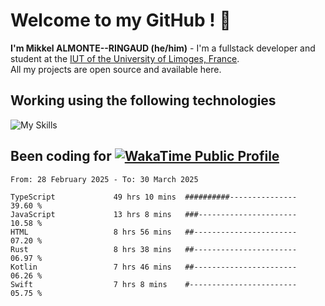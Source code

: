# Welcome to my GitHub ! 🌃

**I'm Mikkel ALMONTE--RINGAUD (he/him)** - I'm a fullstack developer and student at the [IUT of the University of Limoges, France](https://iut.unilim.fr). \
All my projects are open source and available here.

## Working using the following technologies

![My Skills](https://skillicons.dev/icons?i=solidjs,pnpm,nodejs,ts,js,vercel,netlify,html,css,rust,astro,git,vue,md,electron,figma,github,bash,bun,cloudflare,py,tailwind,nginx,npm,tauri,vite,zig,yarn,windicss,dart,flutter,kotlin&theme=dark)

## Been coding for [![WakaTime Public Profile](https://wakatime.com/badge/user/0839e595-e07a-435c-8d59-ed95f2a3d6dd.svg?style=flat-square)](https://wakatime.com/@0839e595-e07a-435c-8d59-ed95f2a3d6dd)

<!--START_SECTION:waka-->

```plain
From: 28 February 2025 - To: 30 March 2025

TypeScript             49 hrs 10 mins  ##########---------------   39.60 %
JavaScript             13 hrs 8 mins   ###----------------------   10.58 %
HTML                   8 hrs 56 mins   ##-----------------------   07.20 %
Rust                   8 hrs 38 mins   ##-----------------------   06.97 %
Kotlin                 7 hrs 46 mins   ##-----------------------   06.26 %
Swift                  7 hrs 8 mins    #------------------------   05.75 %
```

<!--END_SECTION:waka-->
